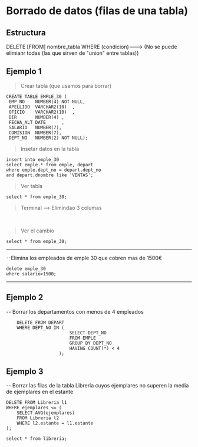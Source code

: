 # Borrado de datos (filas de una tabla)

## Estructura
DELETE [FROM] nombre_tabla WHERE (condicion)---> (No se puede elimianr todas (las que sirven de "union" entre tablas))
## Ejemplo 1
>Crear tabla (que usamos para borrar)

    CREATE TABLE EMPLE_30 (
     EMP_NO    NUMBER(4) NOT NULL,
     APELLIDO  VARCHAR2(10)  ,
     OFICIO    VARCHAR2(10)  ,
     DIR       NUMBER(4) ,
     FECHA_ALT DATE      ,
     SALARIO   NUMBER(7),
     COMISION  NUMBER(7),
     DEPT_NO   NUMBER(2) NOT NULL);

> Insetar datos en la tabla

    insert into emple_30 
    select emple.* from emple, depart
    where emple.dept_no = depart.dept_no 
    and depart.dnombre like 'VENTAS'; 
> Ver tabla

    select * from emple_30;
> Terminal --> Elimindao 3 columas
<br>

> Ver el cambio

    select * from emple_30;
----
--Elimina los empleados de emple 30 que cobren mas de 1500€

    delete emple_30 
    where salario>1500;
---

## Ejemplo 2
-- Borrar los departamentos con menos de 4 empleados

        DELETE FROM DEPART 
        WHERE DEPT_NO IN (
                            SELECT DEPT_NO 
                            FROM EMPLE 
                            GROUP BY DEPT_NO
                            HAVING COUNT(*) < 4
                        );
## Ejemplo 3
-- Borrar las filas de la tabla Libreria cuyos ejemplares no superen la media de ejemplares en el estante

    DELETE FROM Libreria l1 
    WHERE ejemplares <= (
        SELECT AVG(ejemplares) 
        FROM Libreria l2
        WHERE l2.estante = l1.estante
    );

    select * from libreria;
